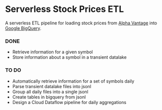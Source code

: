 # Serverless Stock Prices ETL

A serverless ETL pipeline for loading stock prices from [Alpha Vantage](https://www.alphavantage.co/) into [Google BigQuery](https://cloud.google.com/bigquery/).

### DONE

* Retrieve information for a given symbol
* Store information about a symbol in a transient datalake

### TO DO

* Automatically retrieve information for a set of symbols daily
* Parse transient datalake files into jsonl
* Group all daily files into a single jsonl
* Create tables in bigquery from jsonl
* Design a Cloud Dataflow pipeline for daily aggregations
